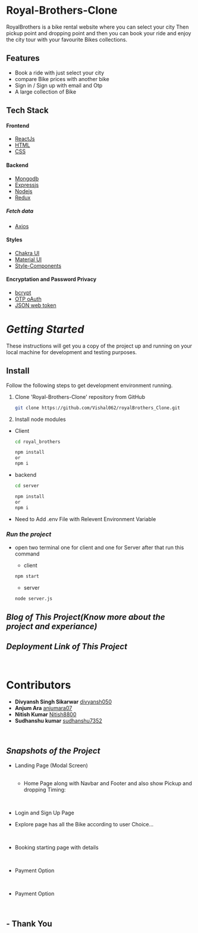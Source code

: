 # Royal-Brothers-Clone

RoyalBrothers is a bike rental website where you can select your city Then pickup point and dropping point and then you can book your ride and enjoy the city tour with your favourite Bikes collections. 

## Features

- Book a ride with just select your city
- compare Bike prices with another bike
- Sign in / Sign up with email and Otp
- A large collection of Bike

## Tech Stack

#### **Frontend**

- [ReactJs](https://reactjs.org/)
- [HTML](https://www.w3.org/html/)
- [CSS](https://www.w3schools.com/css/)

#### **Backend**

- [Mongodb](https://www.mongodb.com/)
- [Expressjs](https://expressjs.com/)
- [Nodejs](https://nodejs.org/en/)
- [Redux](https://redux.js.org)

##### **Fetch data**

- [Axios](https://www.npmjs.com/package/axios)

#### **Styles**

- [Chakra UI](https://chakra-ui.com)
- [Material UI](https://mui.com/)
- [Style-Components](https://styled-components.com/)

#### **Encryptation and Password Privacy**

- [bcrypt](https://www.npmjs.com/package/bcrypt)
- [OTP oAuth](https://developers.google.com/identity/protocols/oauth2)
- [JSON web token](https://jwt.io)

# _Getting Started_

These instructions will get you a copy of the project up and running on your local machine for development and testing purposes.

## Install

Follow the following steps to get development environment running.

1. Clone 'Royal-Brothers-Clone' repository from GitHub

   ```bash
   git clone https://github.com/Vishal062/royalBrothers_Clone.git
   ```


1. Install node modules

- Client

  ```bash
  cd royal_brothers
  ```

  ```bash
  npm install
  or
  npm i
  ```

- backend

  ```bash
  cd server
  ```

  ```bash
  npm install
  or
  npm i
  ```

- Need to Add .env File with Relevent Environment Variable

### **_Run the project_**

- open two terminal one for client and one for Server after that run this command

  - client

  ```bash
  npm start
  ```

  - server

  ```bash
  node server.js
  ```

## _Blog of This Project(Know more about the project and experiance)_

<!--   [Medium](https://medium.com/@vs9425348/royalbrothers-clone-project-d782874dd621) -->

## _Deployment Link of This Project_

<!--   [Medium](https://medium.com/@vs9425348/royalbrothers-clone-project-d782874dd621) -->


<br/>

# Contributors
- **Divyansh Singh Sikarwar** [divyansh050](https://github.com/divyansh050)
- **Anjum Ara** [anjumara07](https://github.com/anjumara07)
- **Nitish Kumar** [Nitish8800](https://github.com/Nitish8800)
- **Sudhanshu kumar** [sudhanshu7352](https://github.com/sudhanshu7352)

<br/> 

## **_Snapshots of the Project_**

- Landing Page (Modal Screen)
  

  <br/>

  - Home Page along with Navbar and Footer and also show Pickup and dropping Timing:

    

<br/>

- Login and Sign Up Page 
  



- Explore page has all the Bike according to user Choice...

    

  <br/>

- Booking starting page with details

  
   <br/>
   
- Payment Option

  
  <br/>

- Payment Option

 
  <br/>


##  - Thank You
